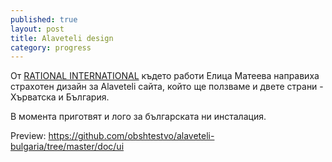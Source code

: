 ```yaml
---
published: true
layout: post
title: Alaveteli design
category: progress
---
```


От [RATIONAL INTERNATIONAL](http://rationalinternational.net/) където работи Елица Матеева направиха страхотен дизайн за Alaveteli сайта, който ще ползваме и двете страни - Хърватска и България. 

В момента приготвят и лого за българската ни инсталация.

Preview: https://github.com/obshtestvo/alaveteli-bulgaria/tree/master/doc/ui
